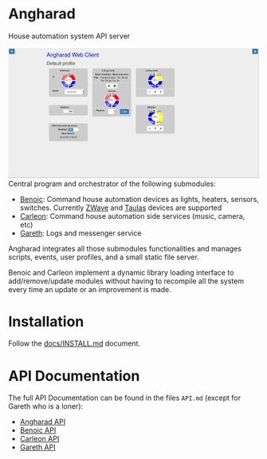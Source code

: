 # Angharad

House automation system API server

![example snapshot](https://github.com/babelouest/sagremor/raw/master/snapshots/dashboard-filled.png)
Central program and orchestrator of the following submodules:

- [Benoic](https://github.com/babelouest/benoic): Command house automation devices as lights, heaters, sensors, switches. Currently [ZWave](http://www.z-wave.com/) and [Taulas](https://github.com/babelouest/taulas) devices are supported
- [Carleon](https://github.com/babelouest/carleon): Command house automation side services (music, camera, etc)
- [Gareth](https://github.com/babelouest/gareth): Logs and messenger service

Angharad integrates all those submodules functionalities and manages scripts, events, user profiles, and a small static file server.

Benoic and Carleon implement a dynamic library loading interface to add/remove/update modules without having to recompile all the system every time an update or an improvement is made.

# Installation

Follow the [docs/INSTALL.md](docs/INSTALL.md) document.

# API Documentation

The full API Documentation can be found in the files `API.md` (except for Gareth who is a loner):

- [Angharad API](docs/API.md)
- [Benoic API](https://github.com/babelouest/benoic/blob/master/docs/API.md)
- [Carleon API](https://github.com/babelouest/carleon/blob/master/docs/API.md)
- [Gareth API](https://github.com/babelouest/gareth/blob/master/docs/API.md)
